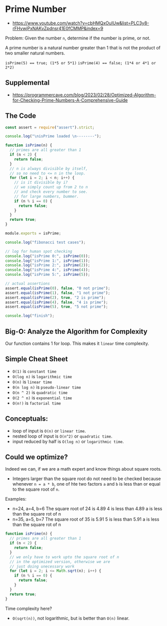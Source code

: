 # Prime Number

- https://www.youtube.com/watch?v=cbHMQxOuIUw&list=PLC3y8-rFHvwjPxNAKvZpdnsr41E0fCMMP&index=9


Problem: Given the number `n`, determine if the number
is prime, or not.

A prime number is a natural number greater than 1 that is 
not the product of two smaller natural numbers.

`isPrime(5) == true; (1*5 or 5*1)`
`isPrime(4) == false; (1*4 or 4*1 or 2*2)`

## Supplemental

- https://programmercave.com/blog/2023/02/28/Optimized-Algorithm-for-Checking-Prime-Numbers-A-Comprehensive-Guide

## The Code

```javascript
const assert = require("assert").strict;

console.log("\nisPrime loaded \n--------");

function isPrime(n) {
  // primes are all greater than 1
  if (n < 2) {
    return false;
  }
  // n is always divisible by itself,
  // so no need to <= n in the loop.
  for (let i = 2; i < n; i++) {
    // is it divisible by i?
    // we simply count up from 2 to n
    // and check every number to see.
    // for large numbers, bummer.
    if (n % i == 0) {
      return false;
    }
  }
  return true;
}

module.exports = isPrime;

console.log("fibonacci test cases");

// log for human spot checking
console.log("isPrime 0:", isPrime(0));
console.log("isPrime 1:", isPrime(1));
console.log("isPrime 2:", isPrime(2));
console.log("isPrime 4:", isPrime(4));
console.log("isPrime 5:", isPrime(5));

// actual assertions
assert.equal(isPrime(0), false, "0 not prime");
assert.equal(isPrime(1), false, "1 not prime");
assert.equal(isPrime(2), true, "2 is prime");
assert.equal(isPrime(4), false, "4 is prime");
assert.equal(isPrime(5), true, "5 not prime");

console.log("finish");

```

## Big-O: Analyze the Algorithm for Complexity

Our function contains 1 for loop.  This makes it `linear` time 
complexity. 

## Simple Cheat Sheet

- `O(1)` is `constant time`
- `O(log n)` is `logarithmic time` 
- `O(n)` is `linear time`
- `0(n log n)` is `pseudo-linear time`
- `O(n ^ 2)` is `quadratic time` 
- `O(2 ^ n)` is `exponential time`
- `O(n!)` is `factorial time` 

## Conceptuals:

- loop of input is `O(n)` or `linear time`.
- nested loop of input is `O(n^2)` or `quadratic time`.
- input reduced by half is `O(log n)` or `logarithmic time`.

## Could we optimize?

Indeed we can, if we are a math expert and know things about square
roots.

- Integers larger than the square root do not need to be checked because
whenever `n = a * b`, one of hte two factors `a` and `b` is less than
or equal to the square root of `n`.

Examples:
- n=24, a=4, b=6
  The square root of 24 is 4.89
  4 is less than 4.89
  a is less than the square rot of n
- n=35, a=5, b=7
  The square root of 35 is 5.91
  5 is less than 5.91
  a is less than the square rot of n


```javascript
function isPrime(n) {
  // primes are all greater than 1
  if (n < 2) {
    return false;
  }
  // we only have to work upto the square root of n
  // in the optimized version, otherwise we are 
  // just doing unecessary work
  for (let i = 2; i <= Math.sqrt(n); i++) {
    if (n % i == 0) {
      return false;
    }
  }
  return true;
}

```

Time complexity here?
- `O(sqrt(n))`, not logarithmic, but is better than `O(n)` linear.